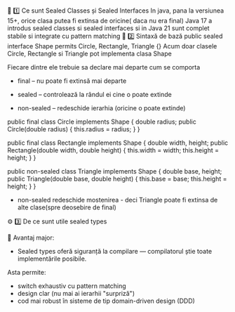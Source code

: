 🧠 1️⃣ Ce sunt Sealed Classes și Sealed Interfaces
In java, pana la versiunea 15+, orice clasa putea fi extinsa 
de oricine( daca nu era final)
Java 17 a introdus sealed classes si sealed interfaces
si in Java 21 sunt complet stabile si integrate cu pattern 
matching
🧩 2️⃣ Sintaxă de bază
public sealed interface Shape
permits Circle, Rectangle, Triangle {}
Acum doar clasele Circle, Rectangle si Triangle pot
implementa clasa Shape

Fiecare dintre ele trebuie sa declare mai departe cum se 
comporta

* final – nu poate fi extinsă mai departe

* sealed – controlează la rândul ei cine o poate extinde

* non-sealed – redeschide ierarhia (oricine o poate extinde)

public final class Circle implements Shape {
    double radius;
    public Circle(double radius) { this.radius = radius; }
}

public final class Rectangle implements Shape {
    double width, height;
    public Rectangle(double width, double height) {
        this.width = width; this.height = height;
    }
}

public non-sealed class Triangle implements Shape {
    double base, height;
    public Triangle(double base, double height) {
        this.base = base; this.height = height;
    }
}
* non-sealed redeschide mostenirea - deci Triangle poate fi extinsa de alte clase(spre deosebire de final)

⚙️ 3️⃣ De ce sunt utile sealed types

🎯 Avantaj major:

 * Sealed types oferă siguranță la compilare — compilatorul știe toate implementările posibile.

Asta permite:

 * switch exhaustiv cu pattern matching
 * design clar (nu mai ai ierarhii "surpriză")
 * cod mai robust în sisteme de tip domain-driven design (DDD)